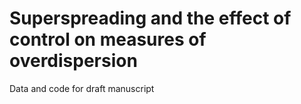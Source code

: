 # Superspreading and the effect of control on measures of overdispersion
Data and code for draft manuscript 
